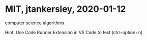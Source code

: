 # MIT, jtankersley, 2020-01-12
computer science algorithms

Hint: Use Code Runner Extension in VS Code to test (ctrl+option+n)